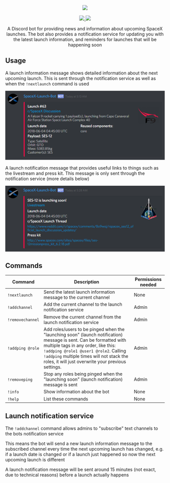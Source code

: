 <p align="center">
<img width="400" src="https://discordbots.org/api/widget/411618411169447950.svg" href='https://discordbots.org/bot/411618411169447950'>
</p>

<p align="center">
    <a href="https://discordapp.com/oauth2/authorize?client_id=411618411169447950&scope=bot&permissions=19456" alt="Discord Invite">
        <img src="https://img.shields.io/badge/Discord-Bot%20Invite-blue.svg"/>
    </a>
    <a href="https://ko-fi.com/M4M18XB1">
        <img src="https://img.shields.io/badge/Ko--fi-Donate-orange.svg"/>
    </a>
</p>

<p align="center">
A Discord bot for providing news and information about upcoming SpaceX launches. The bot also provides a notification service for updating you with the latest launch information, and reminders for launches that will be happening soon
</p>

## Usage

A launch information message shows detailed information about the next upcoming launch. This is sent through the notification service as well as when the `!nextlaunch` command is used

![LaunchInfo](screenshots/launchInfo.png)

A launch notification message that provides useful links to things such as the livestream and press kit. This message is only sent through the notification service (more details below)

![LaunchNotif](screenshots/launchNotif.png)

## Commands

Command|Description|Permissions needed
---|---|---
`!nextlaunch`|Send the latest launch information message to the current channel|None
`!addchannel`|Add the current channel to the launch notification service|Admin
`!removechannel`|Remove the current channel from the launch notification service|Admin
`!addping @role`|Add roles/users to be pinged when the "launching soon" (launch notification) message is sent. Can be formatted with multiple tags in any order, like this: `!addping @role1 @user1 @role2`. Calling `!addping` multiple times will not stack the roles, it will just overwrite your previous settings.|Admin
`!removeping`|Stop any roles being pinged when the "launching soon" (launch notification) message is sent|Admin
`!info`|Show information about the bot|None
`!help`|List these commands|None

## Launch notification service

The `!addchannel` command allows admins to "subscribe" text channels to the bots notification service

This means the bot will send a new launch information message to the subscribed channel every time the next upcoming launch has changed, e.g. if a launch date is changed or if a launch just happened so now the next upcoming launch is different

A launch notification message will be sent around 15 minutes (not exact, due to technical reasons) before a launch actually happens
